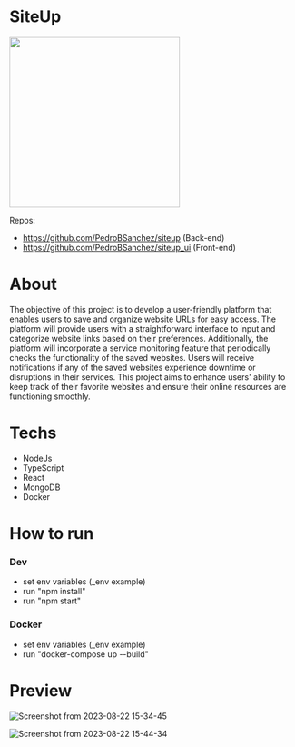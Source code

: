 # SiteUp

<img src="https://github.com/PedroBSanchez/siteup/assets/68929967/7dec0a2f-a0c8-485f-b8b5-1961941a19ab" width="300" height="300">

Repos:
 - https://github.com/PedroBSanchez/siteup (Back-end)
 - https://github.com/PedroBSanchez/siteup_ui (Front-end)


# About

The objective of this project is to develop a user-friendly platform that enables users to save and organize website URLs for easy access. The platform will provide users with a straightforward interface to input and categorize website links based on their preferences. Additionally, the platform will incorporate a service monitoring feature that periodically checks the functionality of the saved websites. Users will receive notifications if any of the saved websites experience downtime or disruptions in their services. This project aims to enhance users' ability to keep track of their favorite websites and ensure their online resources are functioning smoothly.


# Techs
 - NodeJs
 - TypeScript
 - React
 - MongoDB
 - Docker

# How to run

### Dev
 - set env variables (_env example)
 - run "npm install"
 - run "npm start"
   
### Docker
 - set env variables (_env example)
 - run "docker-compose up --build"

# Preview

![Screenshot from 2023-08-22 15-34-45](https://github.com/PedroBSanchez/siteup/assets/68929967/7980d8fc-d5d9-4b81-9833-3801bfabaa04)

![Screenshot from 2023-08-22 15-44-34](https://github.com/PedroBSanchez/siteup/assets/68929967/303af171-aede-4adc-bbc4-8f0514f5ec42)

 
